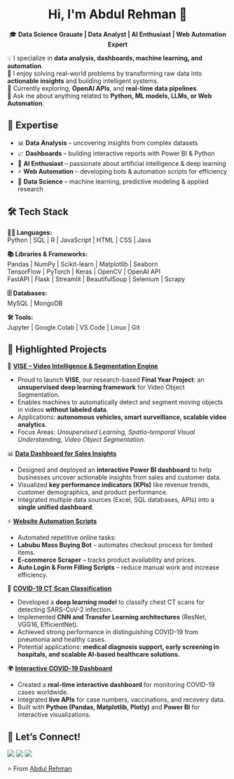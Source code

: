  <div align="center">

 # Hi, I'm Abdul Rehman 👋    

🎓 **Data Science Grauate | Data Analyst | AI Enthusiast | Web Automation Expert**  

</div>

💡 I specialize in **data analysis, dashboards, machine learning, and automation**.  
🚀 I enjoy solving real-world problems by transforming raw data into **actionable insights** and building intelligent systems.  
🌱 Currently exploring, **OpenAI APIs**, and **real-time data pipelines**.  
💬 Ask me about anything related to **Python, ML models, LLMs, or Web Automation**.


## 🎯 Expertise

- 📊 **Data Analysis** – uncovering insights from complex datasets  
- 📈 **Dashboards** – building interactive reports with Power BI & Python  
- 🤖 **AI Enthusiast** – passionate about artificial intelligence & deep learning  
- ⚡ **Web Automation** – developing bots & automation scripts for efficiency  
- 🧠 **Data Science** – machine learning, predictive modeling & applied research  


## 🛠️ Tech Stack

**👨‍💻 Languages:**  
Python | SQL | R | JavaScript | HTML | CSS | Java  

**📚 Libraries & Frameworks:**  
Pandas | NumPy | Scikit-learn | Matplotlib | Seaborn  
TensorFlow | PyTorch | Keras | OpenCV | OpenAI API  
FastAPI | Flask | Streamlit | BeautifulSoup | Selenium | Scrapy  

**🗄️ Databases:**  
 MySQL | MongoDB  

**🛠️ Tools:**  
 Jupyter | Google Colab | VS Code | Linux | Git   


## 🌟 Highlighted Projects

🚀 **[VISE – Video Intelligence & Segmentation Engine](#)**  
- Proud to launch **VISE**, our research-based **Final Year Project**: an **unsupervised deep learning framework** for Video Object Segmentation.  
- Enables machines to automatically detect and segment moving objects in videos **without labeled data**.  
- Applications: **autonomous vehicles, smart surveillance, scalable video analytics**.  
- Focus Areas: *Unsupervised Learning, Spatio-temporal Visual Understanding, Video Object Segmentation.*  

📊 **[Data Dashboard for Sales Insights](#)**  
- Designed and deployed an **interactive Power BI dashboard** to help businesses uncover actionable insights from sales and customer data.  
- Visualized **key performance indicators (KPIs)** like revenue trends, customer demographics, and product performance.  
- Integrated multiple data sources (Excel, SQL databases, APIs) into a **single unified dashboard**.     

⚡ **[Website Automation Scripts](#)**  
- Automated repetitive online tasks:  
- **Labubu Mass Buying Bot** – automates checkout process for limited items.  
- **E-commerce Scraper** – tracks product availability and prices.  
- **Auto Login & Form Filling Scripts** – reduce manual work and increase efficiency.  

💉 **[COVID-19 CT Scan Classification](#)**  
- Developed a **deep learning model** to classify chest CT scans for detecting SARS-CoV-2 infection.  
- Implemented **CNN and Transfer Learning architectures** (ResNet, VGG16, EfficientNet).  
- Achieved strong performance in distinguishing COVID-19 from pneumonia and healthy cases.  
- Potential applications: **medical diagnosis support, early screening in hospitals, and scalable AI-based healthcare solutions.**    

🌍 **[Interactive COVID-19 Dashboard](#)**  
- Created a **real-time interactive dashboard** for monitoring COVID-19 cases worldwide.  
- Integrated **live APIs** for case numbers, vaccinations, and recovery data.  
- Built with **Python (Pandas, Matplotlib, Plotly)** and **Power BI** for interactive visualizations.   


## 🤝 Let’s Connect!

<p align="left">
<a href="https://www.linkedin.com/in/abdulrehmaan/" target="_blank"><img src="https://img.shields.io/badge/LinkedIn-blue?style=for-the-badge&logo=linkedin" /></a>
<a href="mailto:abdulrehman11403@gmail.com"><img src="https://img.shields.io/badge/Email-D14836?style=for-the-badge&logo=gmail&logoColor=white" /></a>
<a href="https://github.com/byabdulrehmann" target="_blank"><img src="https://img.shields.io/badge/GitHub-100000?style=for-the-badge&logo=github&logoColor=white" /></a>
</p>


⭐ From [Abdul Rehman](https://github.com/byabdulrehmann)
